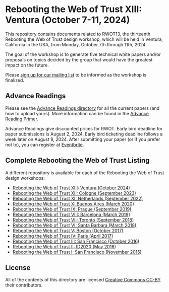 # Rebooting the Web of Trust XIII: Ventura (October 7-11, 2024)

This repository contains documents related to RWOT13, the thirteenth
Rebooting the Web of Trust design workshop, which will be held in
Ventura, California in the USA, from Monday, October 7th through 11th,
2024.

The goal of the workshop is to generate five technical white papers
and/or proposals on topics decided by the group that would have the
greatest impact on the future.

Please [sign up for our mailing
list](https://www.weboftrust.info/subscribe/) to be informed as the
workshop is finalized.

## Advance Readings

Please see the [Advance Readings directory](./advance-readings) for all the current papers (and how to upload yours). More information can be found in the [Advance Reading Primer](./advance-readings/advance-reading-primer.md).

Advance Readings give discounted prices for RWOT. Early bird deadline for paper submissions is August 2, 2024. Early bird ticketing deadline follows a week later on August 9, 2024. After submitting your paper (or if you prefer not to), you can register at [Eventbrite](https://www.eventbrite.com/e/rebooting-the-web-of-trust-13-2024-ventura-tickets-881441755017).

## Complete Rebooting the Web of Trust Listing

A different repository is available for each of the Rebooting the Web of Trust design workshops:

* [Rebooting the Web of Trust XIII: Ventura (October 2024)](https://github.com/WebOfTrustInfo/rwot13-ventura)
* [Rebooting the Web of Trust XII: Cologne (September 2023)](https://github.com/WebOfTrustInfo/rwot12-cologne)
* [Rebooting the Web of Trust XI: Netherlands (September 2022)](https://github.com/WebOfTrustInfo/rwot11-netherlands)
* [Rebooting the Web of Trust X: Buenos Aires (March 2020)](https://github.com/WebOfTrustInfo/rwot10-buenosaires)
* [Rebooting the Web of Trust IX: Prague (September 2019)](https://github.com/WebOfTrustInfo/rwot9-prague)
* [Rebooting the Web of Trust VIII: Barcelona (March 2019)](https://github.com/WebOfTrustInfo/rwot8-barcelona)
* [Rebooting the Web of Trust VII: Toronto (September 2018)](https://github.com/WebOfTrustInfo/rwot7-fall2018)
* [Rebooting the Web of Trust VI: Santa Barbara (March 2018)](https://github.com/WebOfTrustInfo/rebooting-the-web-of-trust-spring2018)
* [Rebooting the Web of Trust V: Boston (October 2017)](https://github.com/WebOfTrustInfo/rebooting-the-web-of-trust-fall2017)
* [Rebooting the Web of Trust IV: Paris (April 2017)](https://github.com/WebOfTrustInfo/rebooting-the-web-of-trust-spring2017)
* [Rebooting the Web of Trust III: San Francisco (October 2016)](https://github.com/WebOfTrustInfo/rebooting-the-web-of-trust-fall2016)
* [Rebooting the Web of Trust II: ID2020 (May 2016)](https://github.com/WebOfTrustInfo/ID2020DesignWorkshop)
* [Rebooting the Web of Trust I: San Francisco (November 2015)](https://github.com/WebOfTrustInfo/rebooting-the-web-of-trust)

## License

All of the contents of this directory are licensed [Creative Commons CC-BY](https://github.com/WebOfTrustInfo/rebooting-the-web-of-trust/blob/master/final-documents/LICENSE-CC-BY-4.0.md) their contributors.

